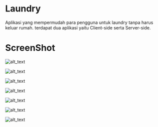# Laundry

Aplikasi yang mempermudah para pengguna untuk laundry tanpa harus keluar rumah.
terdapat dua aplikasi yaitu Client-side serta Server-side.





# ScreenShot

![alt_text](https://github.com/SMKCoding2019/LukmanNH/blob/master/ss/1.jpg)

![alt_text](https://github.com/SMKCoding2019/LukmanNH/blob/master/ss/2.jpg)

![alt_text](https://github.com/SMKCoding2019/LukmanNH/blob/master/ss/3.jpg)

![alt_text](https://github.com/SMKCoding2019/LukmanNH/blob/master/ss/4.jpg)

![alt_text](https://github.com/SMKCoding2019/LukmanNH/blob/master/ss/5.jpg)

![alt_text](https://github.com/SMKCoding2019/LukmanNH/blob/master/ss/6.jpg)

![alt_text](https://github.com/SMKCoding2019/LukmanNH/blob/master/ss/7.jpg)

